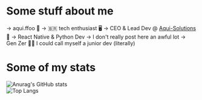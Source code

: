 # Some stuff about me
-> aqui.ffoo 🤠
-> 🇧🇷 tech enthusiast 🖥️
-> CEO & Lead Dev @ [Aqui-Solutions](https://www.github.com/Aqui-Solutions) 🚀
-> React Native & Python Dev
-> I don't really post here an awful lot
-> Gen Zer 👨‍💻
I could call myself a junior dev (literally)

# Some of my stats
![Anurag's GitHub stats](https://github-readme-stats.vercel.app/api?username=aquiffoo&show_icons=true&theme=transparent)
<br>
![Top Langs](https://github-readme-stats.vercel.app/api/top-langs/?username=aquiffoo&layout=compact&theme=transparent)
